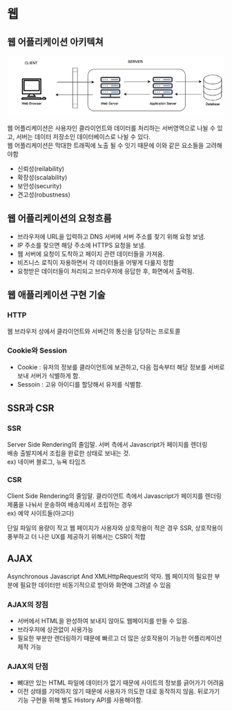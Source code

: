 # 웹

## 웹 어플리케이션 아키텍쳐

![ex_screenshot](./img/architecture.png)

웹 어플리케이션은 사용자인 클라이언트와 데이터를 처리하는 서버영역으로 나뉠 수 있고, 서버는 데이터 저장소인 데이터베이스로 나뉠 수 있다.  
웹 어플리케이션은 막대한 트래픽에 노출 될 수 잇기 때문에 이와 같은 요소들을 고려해야함
- 신뢰성(reilability)
- 확장성(scalability)
- 보안성(security)
- 견고성(robustness)

## 웹 어플리케이션의 요청흐름
- 브라우저에 URL을 입력하고 DNS 서버에 서버 주소를 찾기 위해 요청 보냄.
- IP 주소를 찾으면 해당 주소에 HTTPS 요청을 보냄.
- 웹 서버에 요청이 도착하고 페이지 관련 데이터들을 가져옴.
- 비즈니스 로직이 자용하면서 각 데이터들을 어떻게 다룰지 정함
- 요청받은 데이터들이 처리되고 브라우저에 응답한 후, 화면에서 출력됨.

## 웹 애플리케이션 구현 기술
### HTTP

웹 브라우저 상에서 클라이언트와 서버간의 통신을 담당하는 프로토콜

### Cookie와 Session

- Cookie : 유저의 정보를 클라이언트에 보관하고, 다음 접속부터 해당 정보를 서버로 보내 서버가 식별하게 함.
- Sessoin : 고유 아이디를 할당해서 유저를 식별함.

## SSR과 CSR

### SSR
Server Side Rendering의 줄임말. 서버 측에서 Javascript가 페이지를 렌더링  
배송 출발지에서 조립을 완료한 상태로 보내는 것.  
ex) 네이버 블로그, 뉴욕 타임즈

### CSR
Client Side Rendering의 줄임말. 클라이언트 측에서 Javascript가 페이지를 렌더링  
제품을 나눠서 운송하여 배송지에서 조립하는 경우  
ex) 예약 사이트들(아고다)

  
단일 파일의 용량이 작고 웹 페이지가 사용자와 상호작용이 적은 경우 SSR, 상호작용이 풍부하고 더 나은 UX를 제공하기 위해서는 CSR이 적합

## AJAX
Asynchronous Javascript And XMLHttpRequest의 약자. 웹 페이지의 필요한 부분에 필요한 데이터만 비동기적으로 받아와 화면에 그려낼 수 있음

### AJAX의 장점
- 서버에서 HTML을 완성하여 보내지 않아도 웹페이지를 만들 수 있음.
- 브라우저에 상관없이 사용가능
- 필요한 부분만 렌더링하기 때문에 빠르고 더 많은 상호작용이 가능한 어플리케이션 제작 가능
### AJAX의 단점
- 뼈대만 있는 HTML 파일에 데이터가 없기 때문에 사이트의 정보를 긁어가기 어려움
- 이전 상태를 기억하지 않기 때문에 사용자가 의도한 대로 동작하지 않음. 뒤로가기 기능 구현을 위해 별도 History API를 사용해야함.